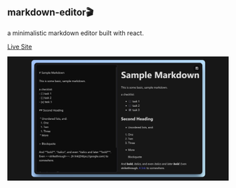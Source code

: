 ## markdown-editor🎬

a minimalistic markdown editor built with react.

[Live Site](https://markdown-editor-abdimajid99.vercel.app/)

![project screenshot ](./public/screenshot.png)
